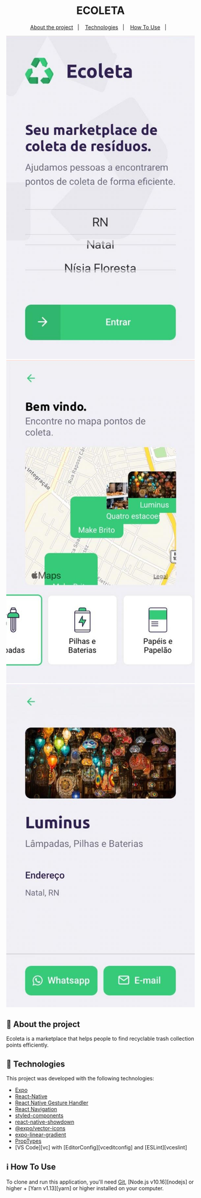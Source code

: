 <h1 align="center">
    <br>
    ECOLETA
</h1>

<p align="center">
  <a href="#rocket-About-the-project">About the project</a>&nbsp;&nbsp;&nbsp;|&nbsp;&nbsp;&nbsp;    
  <a href="#rocket-technologies">Technologies</a>&nbsp;&nbsp;&nbsp;|&nbsp;&nbsp;&nbsp;
  <a href="#information_source-how-to-use">How To Use</a>&nbsp;&nbsp;&nbsp;|&nbsp;&nbsp;&nbsp;
</p>

<div align="center" styles="display: flex">
  <img alt="App Demo" src="1.jpeg">
  <img alt="App Demo" src="2.jpeg">
  <img alt="App Demo" src="3.jpeg">
</div>

## :rocket: About the project

Ecoleta is a marketplace that helps people to find recyclable trash collection points efficiently.

## :rocket: Technologies

This project was developed with the following technologies:

-  [Expo](https://expo.io/)
-  [React-Native](https://facebook.github.io/react-native/)
-  [React Native Gesture Handler](https://kmagiera.github.io/react-native-gesture-handler/)
-  [React Navigation](https://reactnavigation.org/)
-  [styled-components](https://www.styled-components.com/)
-  [react-native-showdown](https://github.com/jerolimov/react-native-showdown)
-  [@expo/vector-icons](https://expo.github.io/vector-icons/)
-  [expo-linear-gradient](https://docs.expo.io/versions/latest/sdk/linear-gradient/)
-  [PropTypes](https://github.com/facebook/prop-types)
-  [VS Code][vc] with [EditorConfig][vceditconfig] and [ESLint][vceslint]

## :information_source: How To Use

To clone and run this application, you'll need [Git](https://git-scm.com), [Node.js v10.16][nodejs] or higher + [Yarn v1.13][yarn] or higher installed on your computer. 


